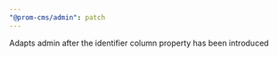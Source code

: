 ```yaml
---
"@prom-cms/admin": patch
---
```


Adapts admin after the identifier column property has been introduced
